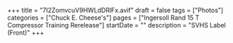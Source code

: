 +++
title = "7I2ZomvcuV9HWLdDRlFx.avif"
draft = false
tags = ["Photos"]
categories = ["Chuck E. Cheese's"]
pages = ["Ingersoll Rand 15 T Compressor Training Rerelease"]
startDate = ""
description = "SVHS Label (Front)"
+++
